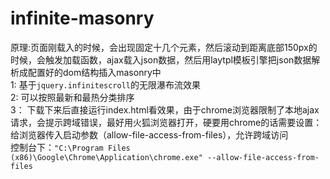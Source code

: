 # infinite-masonry<br>
原理:页面刚载入的时候，会出现固定十几个元素，然后滚动到距离底部150px的时候，会触发加载函数，ajax载入json数据，然后用laytpl模板引擎把json数据解析成配置好的dom结构插入masonry中<br>
1:  基于`jquery.infinitescroll`的无限瀑布流效果<br>
2:  可以按照最新和最热分类排序<br>
3： 下载下来后直接运行index.html看效果，由于chrome浏览器限制了本地ajax请求，会提示跨域错误，最好用火狐浏览器打开，硬要用chrome的话需要设置：<br>
    给浏览器传入启动参数（allow-file-access-from-files），允许跨域访问<br>
    控制台下：`"C:\Program Files (x86)\Google\Chrome\Application\chrome.exe" --allow-file-access-from-files`
